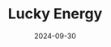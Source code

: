 ---  
layout: startup_page  
title: "Lucky Energy"  
id: "luckybevco.com"  
permalink: "/luckyenergyluckybevco.com09302024/"  
website: "https://www.luckybevco.com/"  
funding_round: "Series A"  
funding_amount: "$11.75M"  
investors: "Brand Foundry Ventures, Imaginary Ventures, Sapphire Sport, Sugar Capital"  
about: "Lucky Energy is a simpler, better-for-you energy drink company offering a cleaner alternative to existing energy drinks on the market. The brand focuses on high-quality ingredients and inspiring consumers to persevere and achieve their goals. It has seen rapid expansion and significant growth since its late 2023 launch."  
markets: "Beverages, Energy Drinks, Food and Beverage"  
hq: "Austin, Texas, United States"  
founded_year: "2023"  
linkedin: "https://www.linkedin.com/company/lucky-beverage-co"  
twitter: "https://twitter.com/luckyfckenergy"  
instagram: "https://www.instagram.com/luckyfckenergy/?hl=en"  
facebook: "https://www.facebook.com/luckyfckenergy"  
crunchbase: "https://www.crunchbase.com/organization/lucky-f-ck"  
pitchbook: "https://pitchbook.com/profiles/company/541242-19"  

date_display: "30-Sep-2024"  
date: "2024-09-30"

# SEO Optimization  
meta_title: "Lucky Energy - Series A Funding ($11.75M)"  
meta_description: "Lucky Energy, Lucky Energy is a simpler, better-for-you energy drink company offering a cleaner alternative to existing energy drinks on the market. The brand focus..."  
meta_keywords: "Lucky Energy, Beverages, Energy Drinks, Food and Beverage, Series A funding"  
canonical_url: "https://startup.projectstartups.com/luckyenergyluckybevco.com09302024/"  
---